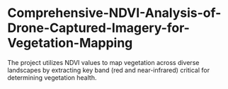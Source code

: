 # Comprehensive-NDVI-Analysis-of-Drone-Captured-Imagery-for-Vegetation-Mapping
The project utilizes NDVI values to map vegetation across diverse landscapes by extracting key band (red and near-infrared) critical for determining vegetation health. 
